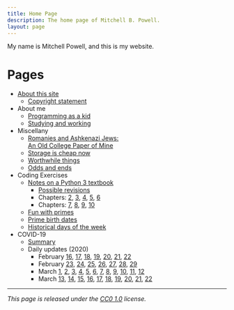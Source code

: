 ```yaml
---
title: Home Page
description: The home page of Mitchell B. Powell.
layout: page
---
```


My name is Mitchell Powell, and this is my website.

# Pages
* [About this site](p/about-site.html)
    * [Copyright statement](p/copyright-statement.html)
* About me
    * [Programming as a kid](p/messing-around.html)
    * [Studying and working](p/work-and-study.html)
* Miscellany
    * [Romanies and Ashkenazi Jews: <br>An Old College Paper of Mine](p/romanies-ashkenazim.html)
    * [Storage is cheap now](p/storage-prices.html)
    * [Worthwhile things](p/worthwhile-things.html)
    * [Odds and ends](p/odds-and-ends.html)
* Coding Exercises
    * [Notes on a Python 3 textbook](p/think-like/)
        * [Possible revisions](p/think-like/possible-revisions.html)
        * Chapters: [2](p/think-like/c2.html), [3](p/think-like/c3.html), [4](p/think-like/c4.html), [5](p/think-like/c5.html), [6](p/think-like/c6.html)
        * Chapters: [7](p/think-like/c7.html), [8](p/think-like/c8.html), [9](p/think-like/c9.html), [10](p/think-like/c10.html)
    * [Fun with primes](p/fun-with-primes.html)
    * [Prime birth dates](p/prime-birth-dates.html)
    * [Historical days of the week](p/historical-days-of-the-week.html)
* COVID-19
    * [Summary](p/covid/coronavirus-pages.html)
    * Daily updates (2020)
        * February [16](p/covid/thinking-covid.html), [17](p/covid/2020-2-17.html), [18](p/covid/2020-2-18.html), [19](p/covid/2020-2-19.html), [20](p/covid/2020-2-20.html), [21](p/covid/2020-2-21.html), [22](p/covid/2020-2-22.html)
        * February [23](p/covid/2020-2-23.html), [24](p/covid/2020-2-24.html), [25](p/covid/2020-2-25.html), [26](p/covid/2020-2-26.html), [27](p/covid/2020-2-27.html), [28](p/covid/2020-2-28.html), [29](p/covid/2020-2-29.html)
        * March [1](p/covid/2020-3-1.html), [2](p/covid/2020-3-2.html), [3](p/covid/2020-3-3.html), [4](p/covid/2020-3-4.html), [5](p/covid/2020-3-5.html), [6](p/covid/2020-3-6.html), [7](p/covid/2020-3-7.html), [8](p/covid/2020-3-8.html), [9](p/covid/2020-3-9.html), [10](p/covid/2020-3-10.html), [11](p/covid/2020-3-11.html), [12](p/covid/2020-3-12.html)
        * March [13](p/covid/2020-3-13.html), [14](p/covid/2020-3-14.html), [15](p/covid/2020-3-15.html), [16](p/covid/2020-3-16.html), [17](p/covid/2020-3-17.html), [18](p/covid/2020-3-18.html), [19](p/covid/2020-3-19.html), [20](p/covid/2020-3-20.html), [21](p/covid/2020-3-21.html), [22](p/covid/2020-3-22.html)
        
---

_This page is released under the [CC0 1.0](https://creativecommons.org/publicdomain/zero/1.0/) license._

